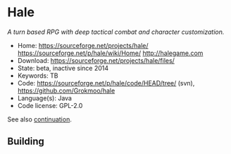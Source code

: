 # Hale

_A turn based RPG with deep tactical combat and character customization._

- Home: https://sourceforge.net/projects/hale/ https://sourceforge.net/p/hale/wiki/Home/ http://halegame.com
- Download: https://sourceforge.net/projects/hale/files/
- State: beta, inactive since 2014
- Keywords: TB
- Code: https://sourceforge.net/p/hale/code/HEAD/tree/ (svn), https://github.com/Grokmoo/hale
- Language(s): Java
- Code license: GPL-2.0

See also [continuation](https://github.com/Trilarion/hale).

## Building

